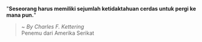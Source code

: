 "**Seseorang harus memiliki sejumlah ketidaktahuan cerdas untuk pergi ke mana pun.**"

> ~ _By Charles F. Kettering_  
Penemu dari Amerika Serikat
